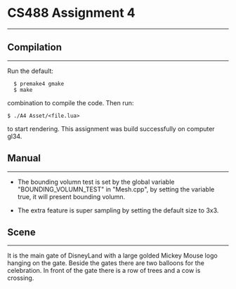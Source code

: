 # CS488 Assignment 4

---

## Compilation

----

Run the default:

      $ premake4 gmake
      $ make

combination to compile the code. 
Then run:

    $ ./A4 Asset/<file.lua>

to start rendering. This assignment was build successfully on computer gl34.

## Manual

----

* The bounding volumn test is set by the global variable "BOUNDING_VOLUMN_TEST" in "Mesh.cpp", by setting the variable true, it will present bounding volumn.

* The extra feature is super sampling by setting the default size to 3x3. 

## Scene

----

It is the main gate of DisneyLand with a large golded Mickey Mouse logo hanging on the gate. Beside the gates there are two balloons for the celebration. In front of the gate there is a row of trees and a cow is crossing.